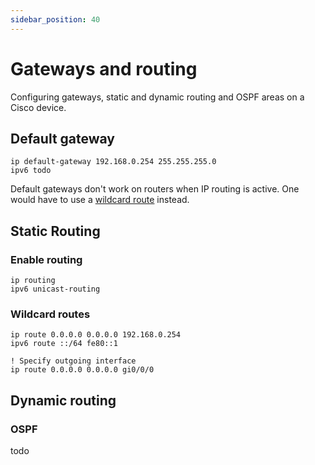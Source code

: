 ```yaml
---
sidebar_position: 40
---
```


# Gateways and routing

Configuring gateways, static and dynamic routing and OSPF areas on a Cisco device.

## Default gateway

```cisco-ios
ip default-gateway 192.168.0.254 255.255.255.0
ipv6 todo
```

Default gateways don't work on routers when IP routing is active. One would have to use a [wildcard route](#wildcard-routes) instead.

## Static Routing

### Enable routing

```cisco-ios
ip routing
ipv6 unicast-routing
```

### Wildcard routes

```cisco-ios
ip route 0.0.0.0 0.0.0.0 192.168.0.254
ipv6 route ::/64 fe80::1

! Specify outgoing interface
ip route 0.0.0.0 0.0.0.0 gi0/0/0
```

## Dynamic routing

### OSPF

todo
